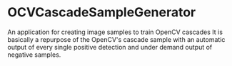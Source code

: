 # OCVCascadeSampleGenerator
An application for creating image samples to train OpenCV cascades
It is basically a repurpose of the OpenCV's cascade sample with an automatic output of every single
positive detection and under demand output of negative samples.
